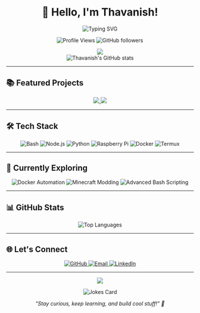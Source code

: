 # <div align="center">👋 Hello, I'm Thavanish!</div>

<div align="center">
  <img src="https://readme-typing-svg.herokuapp.com?font=Fira+Code&size=25&duration=3000&pause=1000&color=36BCF7FF&center=true&vCenter=true&width=435&lines=Full+Stack+Developer;Bash+Scripting+Enthusiast;Docker+Aficionado;Minecraft+Modder" alt="Typing SVG" />
</div>

<p align="center">
  <img src="https://komarev.com/ghpvc/?username=Thavanish&color=blueviolet&style=flat-square" alt="Profile Views" />
  <img src="https://img.shields.io/github/followers/Thavanish?label=Follow&style=social" alt="GitHub followers" />
</p>

<div align="center">
  <img src="https://github-readme-streak-stats.herokuapp.com/?user=Thavanish&theme=radical&hide_border=true" />
</div>

<div align="center">
  <img src="https://github-readme-stats.vercel.app/api?username=Thavanish&show_icons=true&theme=radical&hide_border=true" alt="Thavanish's GitHub stats" />
</div>

---

## 📚 Featured Projects

<div align="center">
  <a href="https://github.com/Thavanish/SkyPort-Panel-Installer">
    <img src="https://github-readme-stats.vercel.app/api/pin/?username=Thavanish&repo=SkyPort-Panel-Installer&theme=radical" />
  </a>
  <a href="https://github.com/Thavanish/Circle-Calculator">
    <img src="https://github-readme-stats.vercel.app/api/pin/?username=Thavanish&repo=Circle-Calculator&theme=radical" />
  </a>
</div>

---

## 🛠️ Tech Stack

<div align="center">
  <img src="https://img.shields.io/badge/-Bash-121011?style=for-the-badge&logo=gnu-bash&logoColor=white" alt="Bash" />
  <img src="https://img.shields.io/badge/-Node.js-339933?style=for-the-badge&logo=node.js&logoColor=white" alt="Node.js" />
  <img src="https://img.shields.io/badge/-Python-3776AB?style=for-the-badge&logo=python&logoColor=white" alt="Python" />
  <img src="https://img.shields.io/badge/-Raspberry%20Pi-C51A4A?style=for-the-badge&logo=raspberry-pi&logoColor=white" alt="Raspberry Pi" />
  <img src="https://img.shields.io/badge/-Docker-2496ED?style=for-the-badge&logo=docker&logoColor=white" alt="Docker" />
  <img src="https://img.shields.io/badge/-Termux-000000?style=for-the-badge&logo=termux&logoColor=white" alt="Termux" />
</div>

---

## 🌱 Currently Exploring

<div align="center">
  <img src="https://img.shields.io/badge/-Docker%20Automation-2496ED?style=for-the-badge&logo=docker&logoColor=white" alt="Docker Automation" />
  <img src="https://img.shields.io/badge/-Minecraft%20Modding-62B47A?style=for-the-badge&logo=minecraft&logoColor=white" alt="Minecraft Modding" />
  <img src="https://img.shields.io/badge/-Advanced%20Bash%20Scripting-4EAA25?style=for-the-badge&logo=gnu-bash&logoColor=white" alt="Advanced Bash Scripting" />
</div>

---

## 📊 GitHub Stats

<div align="center">
  <img src="https://github-readme-stats.vercel.app/api/top-langs/?username=Thavanish&layout=compact&theme=radical&hide_border=true" alt="Top Languages" />
</div>

---

## 🌐 Let's Connect

<div align="center">
  <a href="https://github.com/Thavanish">
    <img src="https://img.shields.io/badge/GitHub-@Thavanish-181717?style=for-the-badge&logo=github" alt="GitHub" />
  </a>
  <a href="mailto:thegreenflame1507@gmail.com">
    <img src="https://img.shields.io/badge/Email-thegreenflame1507@gmail.com-D14836?style=for-the-badge&logo=gmail&logoColor=white" alt="Email" />
  </a>
  <a href="https://linkedin.com">
    <img src="https://img.shields.io/badge/LinkedIn-Connect-0077B5?style=for-the-badge&logo=linkedin" alt="LinkedIn" />
  </a>
</div>

---

<div align="center">
  <img src="https://capsule-render.vercel.app/api?type=waving&color=gradient&height=100&section=footer" />
</div>

<p align="center">
  <img src="https://readme-jokes.vercel.app/api" alt="Jokes Card" />
</p>

<p align="center">
  <i>"Stay curious, keep learning, and build cool stuff!" 🚀</i>
</p>
